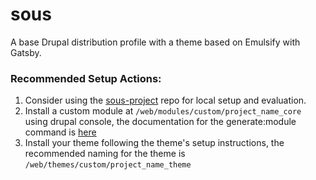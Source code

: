 # sous

A base Drupal distribution profile with a theme based on Emulsify with Gatsby.

### Recommended Setup Actions:
1) Consider using the [sous-project](https://github.com/fourkitchens/sous-project) repo for local setup and evaluation.
2) Install a custom module at `/web/modules/custom/project_name_core` using drupal console, the documentation for the generate:module command is [here](https://hechoendrupal.gitbooks.io/drupal-console/en/commands/generate-module.html)
3) Install your theme following the theme's setup instructions, the recommended naming for the theme is `/web/themes/custom/project_name_theme`
